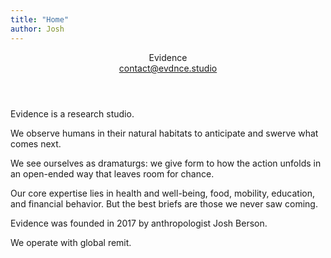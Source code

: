 ```yaml
---
title: "Home"
author: Josh
---
```


<header>
<div class="branding">Evidence</div>
<div class="nav"><a href="mailto:contact@evdnce.studio">contact@evdnce.studio</a></div>
</header>

<p class="fadein">Evidence is a research studio.</p>

<p class="fadein delay1">We observe humans in their natural habitats to anticipate and swerve what comes next.</p>

<p class="fadein delay2">We see ourselves as dramaturgs: we give form to how the action unfolds
in an open-ended way that leaves room for chance.</p>

<p class="fadein delay3">Our core expertise lies in health and well-being, food, mobility, education, and financial behavior.
But the best briefs are those we never saw coming.</p>

<p class="fadein delay4">Evidence was founded in 2017 by anthropologist Josh Berson.</p>

<p class="fadein delay5">We operate with global remit.</p>
